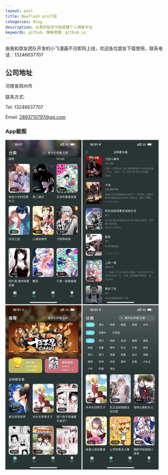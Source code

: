 ```yaml
---
layout: post
title: Newflash pro介绍
categories: Blog
description: 从零开始学习和搭建个人博客平台
keywords: github，博客搭建，github.io
---
```


由我和朋友团队开发的小飞漫画不日即将上线，欢迎各位朋友下载使用，联系电话：13246637707


## 公司地址

河南省郑州市

联系方式:

Tel: 13246637707

Email: [2893710797@qq.com](mailto:2893710797@qq.com)

### App截图

<img src="/images/posts/blog/11.png" alt="WechatIMG25" style="zoom:50%;" />

<img src="/images/posts/blog/22.png" alt="WechatIMG25" style="zoom:50%;" />

<img src="/images/posts/blog/33.png" alt="WechatIMG25" style="zoom:50%;" />

<img src="/images/posts/blog/44.png" alt="WechatIMG25" style="zoom:50%;" />
